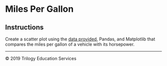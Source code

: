 # Miles Per Gallon

## Instructions

Create a scatter plot using the [data provided](Resources/mpg.csv), Pandas, and Matplotlib that compares the miles per gallon of a vehicle with its horsepower.

- - -

© 2019 Trilogy Education Services
